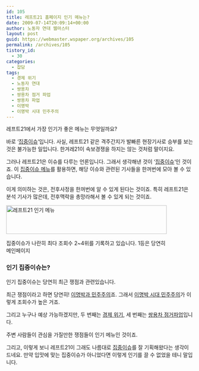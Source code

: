 ```yaml
---
id: 105
title: 레프트21 홈페이지 인기 메뉴는?
date: 2009-07-14T20:09:14+00:00
author: 노동자 연대 웹마스터
layout: post
guid: https://webmaster.wspaper.org/archives/105
permalink: /archives/105
tistory_id:
  - 30
categories:
  - 잡담
tags:
  - 경제 위기
  - 노동자 연대
  - 쌍용차
  - 쌍용차 점거 파업
  - 쌍용차 파업
  - 이명박
  - 이명박 시대 민주주의
---
```

레프트21에서 가장 인기가 좋은 메뉴는 무엇일까요?

바로 ‘<a href="http://wspaper.org/6_all_issue.php" target="_blank" class="broken_link">집중이슈</a>‘입니다. 사실, 레프트21 같은 격주간지가 발빠른 현장기사로 승부를 보는 것은 불가능한 일입니다. 한겨레21이 속보경쟁을 하지는 않는 것처럼 말이지요.

그러나 레프트21은 이슈를 다루는 언론입니다. 그래서 생각해낸 것이 ‘<a href="http://wspaper.org/6_all_issue.php" target="_blank" class="broken_link">집중이슈</a>‘인 것이죠. 이 <a href="http://wspaper.org/6_all_issue.php" target="_blank" class="broken_link">집중이슈 메뉴</a>를 활용하면, 해당 이슈와 관련된 기사들을 한꺼번에 모아 볼 수 있습니다.

이게 의미하는 것은, 전후사정을 한꺼번에 알 수 있게 된다는 것이죠. 특히 레프트21은 분석 기사가 많은데, 전후맥락을 총망라해서 볼 수 있게 되는 것이죠.

<div style="width: 442px" class="wp-caption aligncenter">
  <img src="https://webmaster.wspaper.org/wp-content/uploads/1/cfile27.uf.1760E04B4D08471203FEB7.jpg" width="432" height="77" alt="레프트21 인기 메뉴" />
  
  <p class="wp-caption-text">
    집중이슈가 나란히 최다 조회수 2~4위를 기록하고 있습니다. 1등은 당연히 메인페이지
  </p>
</div>

### 인기 집중이슈는?

인기 집중이슈는 당연히 최근 쟁점과 관련있습니다.

최근 쟁점이라고 하면 당연히! <a href="http://wspaper.org/6_issue.php?issue_no=37" target="_blank">이명박과 민주주의</a>죠. 그래서 <a href="http://wspaper.org/6_issue.php?issue_no=37" target="_blank">이명박 시대 민주주의</a>가 이렇게 조회수가 높은 거죠.

그리고 누구나 예상 가능하겠지만, 두 번째는 <a href="http://wspaper.org/6_issue.php?issue_no=30" target="_blank">경제 위기</a>, 세 번째는 <a href="http://wspaper.org/6_issue.php?issue_no=41" target="_blank">쌍용차 점거파업</a>입니다.

주변 사람들이 관심을 가질만한 쟁점들이 인기 메뉴인 것이죠.

그리고, 이렇게 보니 레프트21이 그래도 나름대로 <a href="http://wspaper.org/6_all_issue.php" target="_blank" class="broken_link">집중이슈</a>를 잘 기획해왔다는 생각이 드네요. 만약 입맛에 맞는 집중이슈가 아니었다면 이렇게 인기를 끌 수 없었을 테니 말입니다.